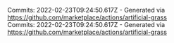 Commits: 2022-02-23T09:24:50.617Z - Generated via https://github.com/marketplace/actions/artificial-grass
<br>
Commits: 2022-02-23T09:24:50.617Z - Generated via https://github.com/marketplace/actions/artificial-grass
<br>

